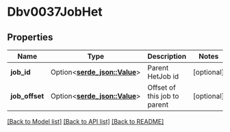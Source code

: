 # Dbv0037JobHet

## Properties

Name | Type | Description | Notes
------------ | ------------- | ------------- | -------------
**job_id** | Option<[**serde_json::Value**](.md)> | Parent HetJob id | [optional]
**job_offset** | Option<[**serde_json::Value**](.md)> | Offset of this job to parent | [optional]

[[Back to Model list]](../README.md#documentation-for-models) [[Back to API list]](../README.md#documentation-for-api-endpoints) [[Back to README]](../README.md)


